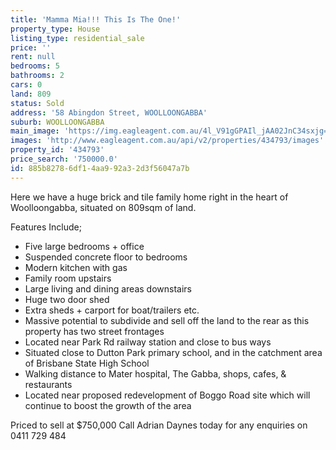 ```yaml
---
title: 'Mamma Mia!!! This Is The One!'
property_type: House
listing_type: residential_sale
price: ''
rent: null
bedrooms: 5
bathrooms: 2
cars: 0
land: 809
status: Sold
address: '58 Abingdon Street, WOOLLOONGABBA'
suburb: WOOLLOONGABBA
main_image: 'https://img.eagleagent.com.au/4l_V91gGPAIl_jAA02JnC34sxjg=/1280x854/smart/https://s3-us-west-2.amazonaws.com/eagleagent-orig/images/6818032/103941692-image-M.jpg'
images: 'http://www.eagleagent.com.au/api/v2/properties/434793/images'
property_id: '434793'
price_search: '750000.0'
id: 885b8278-6df1-4aa9-92a3-2d3f56047a7b
---
```

Here we have a huge brick and tile family home right in the heart of Woolloongabba, situated on 809sqm of land.

Features Include;
- Five large bedrooms + office
- Suspended concrete floor to bedrooms
- Modern kitchen with gas
- Family room upstairs
- Large living and dining areas downstairs
- Huge two door shed
- Extra sheds + carport for boat/trailers etc.
- Massive potential to subdivide and sell off the land to the rear as this property has two street frontages
- Located near Park Rd railway station and close to bus ways
- Situated close to Dutton Park primary school, and in the catchment area of Brisbane State High School
- Walking distance to Mater hospital, The Gabba, shops, cafes, & restaurants
- Located near proposed redevelopment of Boggo Road site which will continue to boost the growth of the area

Priced to sell at $750,000
Call Adrian Daynes today for any enquiries on 0411 729 484
